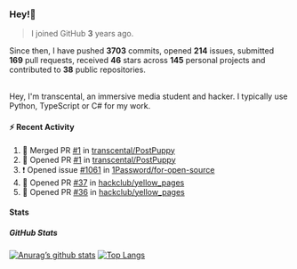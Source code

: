 ### Hey!👋
<!-- [![Banner](banner.png)](https://dillonb07.is-a.dev) -->


> I joined GitHub **3** years ago.

Since then, I have pushed **3703** commits, opened **214** issues, submitted **169** pull requests, received **46** stars across **145** personal projects and contributed to **38** public repositories.

<br>
Hey, I'm transcental, an immersive media student and hacker. I typically use Python, TypeScript or C# for my work.

<br>

#### :zap: Recent Activity

<!--START_SECTION:activity-->
1. 🎉 Merged PR [#1](https://github.com/transcental/PostPuppy/pull/1) in [transcental/PostPuppy](https://github.com/transcental/PostPuppy)
2. 💪 Opened PR [#1](https://github.com/transcental/PostPuppy/pull/1) in [transcental/PostPuppy](https://github.com/transcental/PostPuppy)
3. ❗ Opened issue [#1061](https://github.com/1Password/for-open-source/issues/1061) in [1Password/for-open-source](https://github.com/1Password/for-open-source)
4. 💪 Opened PR [#37](https://github.com/hackclub/yellow_pages/pull/37) in [hackclub/yellow_pages](https://github.com/hackclub/yellow_pages)
5. 💪 Opened PR [#36](https://github.com/hackclub/yellow_pages/pull/36) in [hackclub/yellow_pages](https://github.com/hackclub/yellow_pages)
<!--END_SECTION:activity-->

#### Stats

##### GitHub Stats
[![Anurag’s github stats](https://github-readme-stats.vercel.app/api?username=transcental&show_icons=true&theme=radical)](https://github.com/transcental)
[![Top Langs](https://github-readme-stats.vercel.app/api/top-langs/?username=transcental&layout=compact&theme=radical)](https://github.com/transcental)

